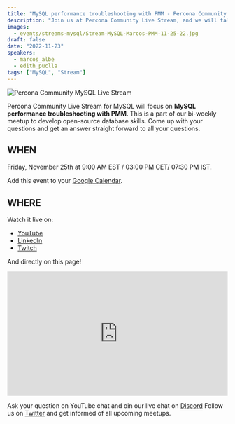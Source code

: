 ```yaml
---
title: "MySQL performance troubleshooting with PMM - Percona Community MySQL Live Stream & Chat - November 25th"
description: "Join us at Percona Community Live Stream, and we will talk about MySQL performance troubleshooting with PMM with database experts on Friday, November 25th at 9:00 AM EST / 03:00 PM CET/ 07:30 PM IST"
images:
  - events/streams-mysql/Stream-MySQL-Marcos-PMM-11-25-22.jpg
draft: false
date: "2022-11-23"
speakers:
  - marcos_albe
  - edith_puclla
tags: ["MySQL", "Stream"]
---
```


![Percona Community MySQL Live Stream](events/streams-mysql/Stream-MySQL-Marcos-PMM-11-25-22.jpg)

Percona Community Live Stream for MySQL will focus on **MySQL performance troubleshooting with PMM**. This is a part of our bi-weekly meetup to develop open-source database skills. Come up with your questions and get an answer straight forward to all your questions.
 
## WHEN
 
Friday, November 25th at 9:00 AM EST / 03:00 PM CET/ 07:30 PM IST.

Add this event to your [Google Calendar](https://links.restream.io/u/click?_t=7c71e062a2f54e62870e627696e7facb&_m=939dbe0ac30b4a0b99b336485408158c&_e=IU3kqw3nZZPCu1qLqvfO4IH_hJAMfiqjhCJFZ3njyu1FchI6H0Ojxc6mzKSM2Dx_GMF0zrOSwlVBDFC47dmq9e-S2ndR6NSzxMjPO-MkI5-RbzetNKoY-j5M5y36XD1YapQJQ72NV8KoemYMoF0MQEYWKDRv0msJ-F-fR2TTIArqqDgAVxgWveV7gtcDv4dMqcN3EIh74ZHuufwSbIJQ5Y3yeCQYAw9rXVwQlXcP2JjwdQ60avDGY-4QG-iX1R_dG9N87T2rhiItXegZE_LeuZLGucwolX77DtA-vezrqeKPkHLoHfW87BBCfZsoMc6tSsoTi3yfbJvDqQyeXYUsAQMVXW1cG9MAvh1KUN8dPeJdsxZsgzLxGesf1x3eJewVZrR6cqdC80urmr6UrH8IXA801h005VEl4bctDDu4laTPCzhc86vyXxN9sIze86h4FIITpQOavXH0_aY2WBrnXVaczN-rx196GV8NWlTNU3eFfGErrRRBLI6MWMqN3tpuMeGpIWGVCUc1mJilpBxTzrY5MCIh1vjodIfDYtoqMNedUyQgKArnj9dNO31PDRu3mccKwlc2J-Z3eWso4tEIRBZewpgSGkuibGVSgYGFkffJdjrmhMhX3uhmerjymErp2lwxwjlyaTmqIqhKgC3PoVbC3UKAlhgIBU3lUNJ4poh-RUmWUcUNxEbKWOwiiAOEyy7AcG312DHwxM5-rHFMLSYvsRXNZvhrNoQ7x2DwuZNhiW7aQetEslp1I3EEcOeaTED3Ftn4znOjP-OGwBtRfd-mWE0H3goHP2mzojwOrLosNZS7mIQ7FLv6FdHsoK4DCEhk9CidTpA2sjZx7iFWtLevqmpa_T41aN0VMeAcOJNSGBqgs9UnJyb6ATJU2CJvnvlt34FBoQrJfzJqC_wmfDPV8rECurqdDHqy4ccFkSCAEeg_WQ3LWJMzwH0iHItrOmBhhoq3qwpiMVDq8xvTIsZNR6mILiuYsZL5By7d-RA%3D).
 
## WHERE

Watch it live on:
* [YouTube](https://www.youtube.com/watch?v=zWkm3F7AgRw)
* [LinkedIn](https://www.linkedin.com/video/event/urn:li:ugcPost:7001090560040026112/)
* [Twitch](https://www.twitch.tv/perconacommunity)

And directly on this page! 

<div style="padding:56.25% 0 0 0;position:relative;"><iframe src="https://player.restream.io/?token=497847197d2d4399931bd7fc31776069" allow="autoplay" allowfullscreen frameborder="0" style="position:absolute;top:0;left:0;width:100%;height:100%;"/></iframe></div>

Ask your question on YouTube chat and oin our live chat on [Discord](http://per.co.na/discord)
Follow us on [Twitter](https://twitter.com/PerconaBytes) and get informed of all upcoming meetups.
